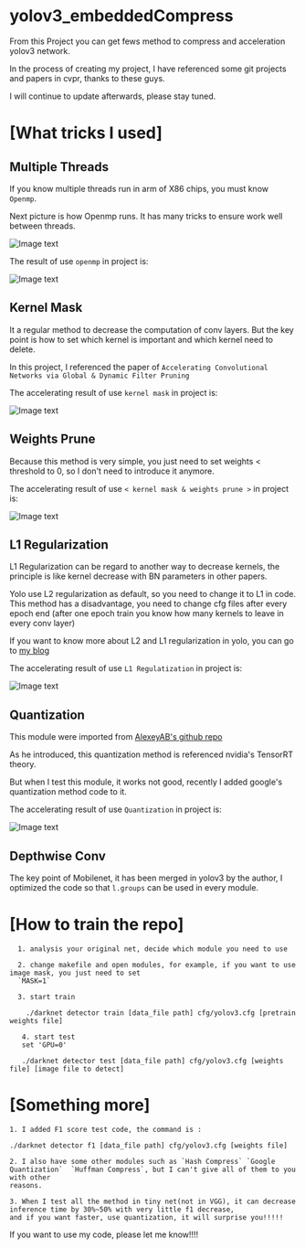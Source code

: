 # yolov3_embeddedCompress
From this Project you can get fews method to compress and acceleration yolov3 network.

In the process of creating my project, I have referenced some git projects and papers in cvpr, 
 thanks to these guys. 

I will continue to update afterwards, please stay tuned.

[What tricks I used]
=========
Multiple Threads
------------
If you know multiple threads run in arm of X86 chips, you must know `Openmp`. 

Next picture is how Openmp runs. It has many tricks to ensure work well between threads.

![Image text](https://github.com/ArtyZe/yolo_embedded_acceleration/tree/master/images/openmp.png)

The result of use `openmp` in project is:

![Image text](https://github.com/ArtyZe/yolo_embedded_acceleration/tree/master/images/0.png)


Kernel Mask
------------
It a regular method to decrease the computation of conv layers. But the key point is how to set which kernel is 
important and which kernel need to delete.

In this project, I referenced the paper of `Accelerating Convolutional Networks via Global & Dynamic Filter Pruning `

The accelerating result of use `kernel mask` in project is:

![Image text](https://github.com/ArtyZe/yolo_embedded_acceleration/tree/master/images/1.png)


Weights Prune
------------
Because this method is very simple, you just need to set weights < threshold to 0, so I don't need to introduce it anymore.

The accelerating result of use `< kernel mask & weights prune >` in project is:

![Image text](https://github.com/ArtyZe/yolo_embedded_acceleration/tree/master/images/2.png)


L1 Regularization
------------
L1 Regularization can be regard to another way to decrease kernels, the principle is like kernel decrease with BN 
parameters in other papers.

Yolo use L2 regularization as default, so you need to change it to L1 in code. This method has a disadvantage, you need to change cfg files
after every epoch end (after one epoch train you know how many kernels to leave in every conv layer)

If you want to know more about L2 and L1 regularization in yolo, you can go to [my blog](https://blog.csdn.net/Artyze/article/details/87934826)

The accelerating result of use  `L1 Regulatization` in project is:

![Image text](https://github.com/ArtyZe/yolo_embedded_acceleration/tree/master/images/result.png)

Quantization
------------
This module were imported from [AlexeyAB's github repo](https://github.com/AlexeyAB/yolo2_light)

As he introduced, this quantization method is referenced nvidia's TensorRT theory.

But when I test this module, it works not good, recently I added google's quantization method code to it.

The accelerating result of use  `Quantization` in project is:

![Image text](https://github.com/ArtyZe/yolo_embedded_acceleration/tree/master/images/3.png)

Depthwise Conv
-----------
The key point of Mobilenet, it has been merged in yolov3 by the author, I optimized the code so that `l.groups`
 can be used in every module.
 

[How to train the repo] 
=========
      1. analysis your original net, decide which module you need to use  
		  
      2. change makefile and open modules, for example, if you want to use image mask, you just need to set 
      `MASK=1`
  
	  3. start train
	  
	    ./darknet detector train [data_file path] cfg/yolov3.cfg [pretrain weights file] 
	     
	   4. start test
	   set 'GPU=0'
	   
	   ./darknet detector test [data_file path] cfg/yolov3.cfg [weights file] [image file to detect]
	   

[Something more]
=========
    1. I added F1 score test code, the command is :
    
    ./darknet detector f1 [data_file path] cfg/yolov3.cfg [weights file] 
    
    2. I also have some other modules such as `Hash Compress` `Google Quantization`  `Huffman Compress`, but I can't give all of them to you with other 
    reasons.
    
    3. When I test all the method in tiny net(not in VGG), it can decrease inference time by 30%~50% with very little f1 decrease,
    and if you want faster, use quantization, it will surprise you!!!!!
    

If you want to use my code, please let me know!!!!
  
